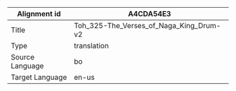 |Alignment id | A4CDA54E3
| --- | --- 
|Title | Toh_325-The_Verses_of_Naga_King_Drum-v2 
|Type | translation
|Source Language | bo
|Target Language | en-us